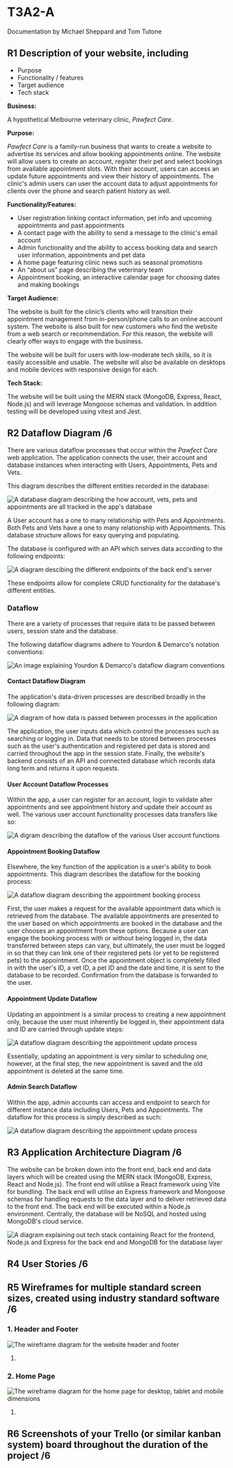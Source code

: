 # T3A2-A

Documentation by Michael Sheppard and Tom Tutone

## R1 Description of your website, including

- Purpose
- Functionality / features
- Target audience
- Tech stack

**Business:**

A hypothetical Melbourne veterinary clinic, _Pawfect Care_.

**Purpose:**

_Pawfect Care_ is a family-run business that wants to create a website to advertise its services and allow booking appointments online. The website will allow users to create an account, register their pet and select bookings from available appointment slots. With their account, users can access an update future appointments and view their history of appointments. The clinic's admin users can user the account data to adjust appointments for clients over the phone and search patient history as well.

**Functionality/Features:**

- User registration linking contact information, pet info and upcoming appointments and past appointments
- A contact page with the ability to send a message to the clinic's email account
- Admin functionality and the ability to access booking data and search user information, appointments and pet data
- A home page featuring clinic news such as seasonal promotions
- An “about us” page describing the veterinary team
- Appointment booking, an interactive calendar page for choosing dates and making bookings

**Target Audience:**

The website is built for the clinic’s clients who will transition their appointment management from in-person/phone calls to an online account system. The website is also built for new customers who find the website from a web search or recommendation. For this reason, the website will clearly offer ways to engage with the business.

The website will be built for users with low-moderate tech skills, so it is easily accessible and usable. The website will also be available on desktops and mobile devices with responsive design for each.

**Tech Stack:**

The website will be built using the MERN stack (MongoDB, Express, React, Node.js) and will leverage Mongoose schemas and validation. In addition testing will be developed using vitest and Jest.

## R2 Dataflow Diagram /6

There are various dataflow processes that occur within the _Pawfect Care_ web application. The application connects the user, their account and database instances when interacting with Users, Appointments, Pets and Vets.

This diagram describes the different entities recorded in the database:

![A database diagram describing the how account, vets, pets and appointments are all tracked in the app's database](/T3A2-MERN-App/T3A2-A/docs/pawfect-care-db-relationships.drawio.png)

A User account has a one to many relationship with Pets and Appointments. Both Pets and Vets have a one to many relationship with Appointments. This database structure allows for easy querying and populating.

The database is configured with an API which serves data according to the following endpoints:

![A diagram descibing the different endpoints of the back end's server](/T3A2-MERN-App/T3A2-A/docs/pawfect-care-api-diagram.drawio.png)

These endpoints allow for complete CRUD functionality for the database's different entities.

### Dataflow

There are a variety of processes that require data to be passed between users, session state and the database.

The following dataflow diagrams adhere to Yourdon & Demarco's notation conventions:

![An image explaining Yourdon & Demarco's dataflow diagram conventions](/T3A2-MERN-App/T3A2-A/docs/df-diagram-key.drawio.png)

#### Contact Dataflow Diagram

The application's data-driven processes are described broadly in the following diagram:

![A diagram of how data is passed between processes in the application](/T3A2-MERN-App/T3A2-A/docs/pawfect-care-context-df-diagram.drawio.png)

The application, the user inputs data which control the processes such as searching or logging in. Data that needs to be stored between processes such as the user's authentication and registered pet data is stored and carried throughout the app in the session state. Finally, the website's backend consists of an API and connected database which records data long term and returns it upon requests.

#### User Account Dataflow Processes

Within the app, a user can register for an account, login to validate alter appointments and see appointment history and update their account as well. The various user account functionality processes data transfers like so:

![A digram describing the dataflow of the various User account functions](/T3A2-MERN-App/T3A2-A/docs/pawfect-care-user-df-diagram.drawio.png)

#### Appointment Booking Dataflow

Elsewhere, the key function of the application is a user's ability to book appointments. This diagram describes the dataflow for the booking process:

![A dataflow diagram describing the appointment booking process](/T3A2-MERN-App/T3A2-A/docs/pawfect-care-v2-appointment-booking-df-diagram.drawio.png)

First, the user makes a request for the available appointment data which is retrieved from the database. The available appointments are presented to the user based on which appointments are booked in the database and the user chooses an appointment from these options. Because a user can engage the booking process with or without being logged in, the data transferred between steps can vary, but ultimately, the user must be logged in so that they can link one of their registered pets (or yet to be registered pets) to the appointment. Once the appointment object is completely filled in with the user's ID, a vet ID, a pet ID and the date and time, it is sent to the database to be recorded. Confirmation from the database is forwarded to the user.

#### Appointment Update Dataflow

Updating an appointment is a similar process to creating a new appointment only, because the user must inherently be logged in, their appointment data and ID are carried through update steps:

![A dataflow diagram describing the appointment update process](/T3A2-MERN-App/T3A2-A/docs/pawfect-care-v2-appointment-update-df-diagram.drawio.png)

Essentially, updating an appointment is very similar to scheduling one, however, at the final step, the new appointment is saved and the old appointment is deleted at the same time.

#### Admin Search Dataflow

Within the app, admin accounts can access and endpoint to search for different instance data including Users, Pets and Appointments. The dataflow for this process is simply described as such:

![A dataflow diagram describing the appointment update process](/T3A2-MERN-App/T3A2-A/docs/pawfect-care-search-df.drawio.png)

## R3 Application Architecture Diagram /6

The website can be broken down into the front end, back end and data layers which will be created using the MERN stack (MongoDB, Express, React and Node.js). The front end will utilise a React framework using Vite for bundling. The back end will utilise an Express framework and Mongoose schemas for handling requests to the data layer and to deliver retrieved data to the front end. The back end will be executed within a Node.js environment.  Centrally, the database will be NoSQL and hosted using MongoDB's cloud service.

![A diagram explaining out tech stack containing React for the frontend, Node.js and Express for the back end and MongoDB for the database layer](/T3A2-MERN-App/T3A2-A/docs/pawfect-care-aa--diagram.drawio.png)

## R4 User Stories /6

## R5 Wireframes for multiple standard screen sizes, created using industry standard software /6

### 1. Header and Footer

![The wireframe diagram for the website header and footer](/T3A2-MERN-App/T3A2-A/docs/)

1. 

### 2. Home Page

![The wireframe diagram for the home page for desktop, tablet and mobile dimensions](/T3A2-MERN-App/T3A2-A/docs/)

1. 

## R6 Screenshots of your Trello (or similar kanban system) board throughout the duration of the project /6
